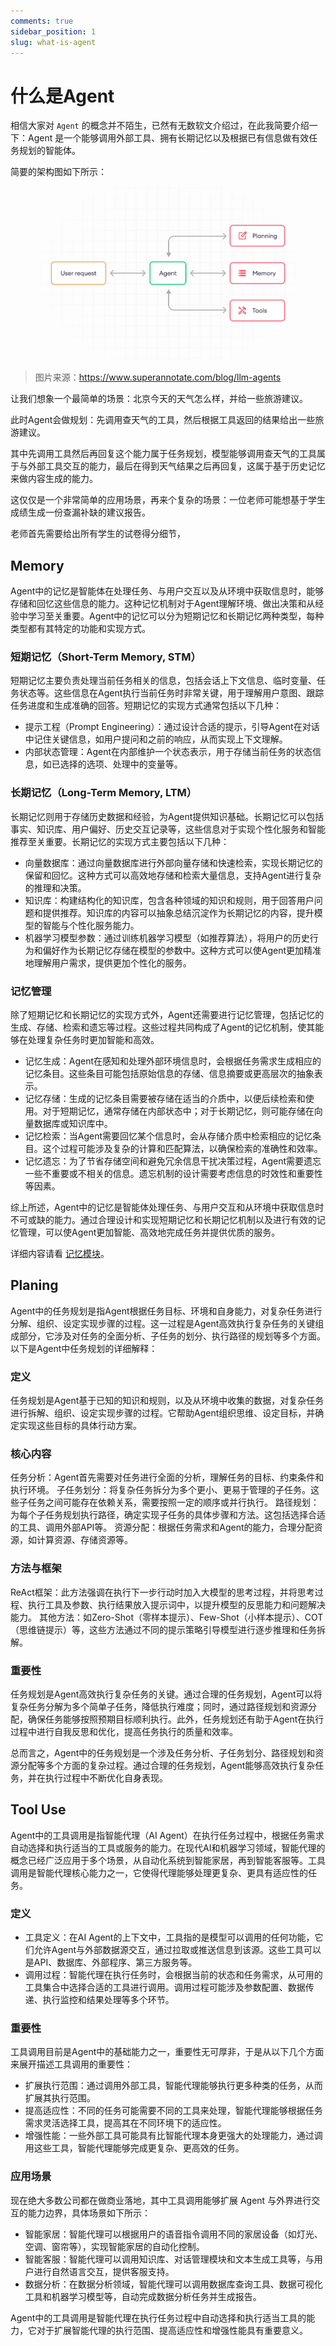 ```yaml
---
comments: true
sidebar_position: 1
slug: what-is-agent
---
```


# 什么是Agent

相信大家对 `Agent` 的概念并不陌生，已然有无数软文介绍过，在此我简要介绍一下：Agent 是一个能够调用外部工具、拥有长期记忆以及根据已有信息做有效任务规划的智能体。

简要的架构图如下所示：

![llm-agent-components](./imgs/simple-llm-agent-structure.png)
> 图片来源：https://www.superannotate.com/blog/llm-agents

让我们想象一个最简单的场景：北京今天的天气怎么样，并给一些旅游建议。

此时Agent会做规划：先调用查天气的工具，然后根据工具返回的结果给出一些旅游建议。

其中先调用工具然后再回复这个能力属于任务规划，模型能够调用查天气的工具属于与外部工具交互的能力，最后在得到天气结果之后再回复，这属于基于历史记忆来做内容生成的能力。

这仅仅是一个非常简单的应用场景，再来个复杂的场景：一位老师可能想基于学生成绩生成一份查漏补缺的建议报告。

老师首先需要给出所有学生的试卷得分细节，

## Memory

Agent中的记忆是智能体在处理任务、与用户交互以及从环境中获取信息时，能够存储和回忆这些信息的能力。这种记忆机制对于Agent理解环境、做出决策和从经验中学习至关重要。Agent中的记忆可以分为短期记忆和长期记忆两种类型，每种类型都有其特定的功能和实现方式。

### 短期记忆（Short-Term Memory, STM）

短期记忆主要负责处理当前任务相关的信息，包括会话上下文信息、临时变量、任务状态等。这些信息在Agent执行当前任务时非常关键，用于理解用户意图、跟踪任务进度和生成准确的回答。短期记忆的实现方式通常包括以下几种：
* 提示工程（Prompt Engineering）：通过设计合适的提示，引导Agent在对话中记住关键信息，如用户提问和之前的响应，从而实现上下文理解。
* 内部状态管理：Agent在内部维护一个状态表示，用于存储当前任务的状态信息，如已选择的选项、处理中的变量等。

### 长期记忆（Long-Term Memory, LTM）
长期记忆则用于存储历史数据和经验，为Agent提供知识基础。长期记忆可以包括事实、知识库、用户偏好、历史交互记录等，这些信息对于实现个性化服务和智能推荐至关重要。长期记忆的实现方式主要包括以下几种：

* 向量数据库：通过向量数据库进行外部向量存储和快速检索，实现长期记忆的保留和回忆。这种方式可以高效地存储和检索大量信息，支持Agent进行复杂的推理和决策。
* 知识库：构建结构化的知识库，包含各种领域的知识和规则，用于回答用户问题和提供推荐。知识库的内容可以抽象总结沉淀作为长期记忆的内容，提升模型的智能与个性化服务能力。
* 机器学习模型参数：通过训练机器学习模型（如推荐算法），将用户的历史行为和偏好作为长期记忆存储在模型的参数中。这种方式可以使Agent更加精准地理解用户需求，提供更加个性化的服务。

### 记忆管理
除了短期记忆和长期记忆的实现方式外，Agent还需要进行记忆管理，包括记忆的生成、存储、检索和遗忘等过程。这些过程共同构成了Agent的记忆机制，使其能够在处理复杂任务时更加智能和高效。

* 记忆生成：Agent在感知和处理外部环境信息时，会根据任务需求生成相应的记忆条目。这些条目可能包括原始信息的存储、信息摘要或更高层次的抽象表示。
* 记忆存储：生成的记忆条目需要被存储在适当的介质中，以便后续检索和使用。对于短期记忆，通常存储在内部状态中；对于长期记忆，则可能存储在向量数据库或知识库中。
* 记忆检索：当Agent需要回忆某个信息时，会从存储介质中检索相应的记忆条目。这个过程可能涉及复杂的计算和匹配算法，以确保检索的准确性和效率。
* 记忆遗忘：为了节省存储空间和避免冗余信息干扰决策过程，Agent需要遗忘一些不重要或不相关的信息。遗忘机制的设计需要考虑信息的时效性和重要性等因素。

综上所述，Agent中的记忆是智能体处理任务、与用户交互和从环境中获取信息时不可或缺的能力。通过合理设计和实现短期记忆和长期记忆机制以及进行有效的记忆管理，可以使Agent更加智能、高效地完成任务并提供优质的服务。

详细内容请看 [记忆模块](./01-memory.md)。

## Planing

Agent中的任务规划是指Agent根据任务目标、环境和自身能力，对复杂任务进行分解、组织、设定实现步骤的过程。这一过程是Agent高效执行复杂任务的关键组成部分，它涉及对任务的全面分析、子任务的划分、执行路径的规划等多个方面。以下是Agent中任务规划的详细解释：

### 定义

任务规划是Agent基于已知的知识和规则，以及从环境中收集的数据，对复杂任务进行拆解、组织、设定实现步骤的过程。它帮助Agent组织思维、设定目标，并确定实现这些目标的具体行动方案。

### 核心内容

任务分析：Agent首先需要对任务进行全面的分析，理解任务的目标、约束条件和执行环境。
子任务划分：将复杂任务拆分为多个更小、更易于管理的子任务。这些子任务之间可能存在依赖关系，需要按照一定的顺序或并行执行。
路径规划：为每个子任务规划执行路径，确定实现子任务的具体步骤和方法。这包括选择合适的工具、调用外部API等。
资源分配：根据任务需求和Agent的能力，合理分配资源，如计算资源、存储资源等。

### 方法与框架

ReAct框架：此方法强调在执行下一步行动时加入大模型的思考过程，并将思考过程、执行工具及参数、执行结果放入提示词中，以提升模型的反思能力和问题解决能力。
其他方法：如Zero-Shot（零样本提示）、Few-Shot（小样本提示）、COT（思维链提示）等，这些方法通过不同的提示策略引导模型进行逐步推理和任务拆解。

### 重要性

任务规划是Agent高效执行复杂任务的关键。通过合理的任务规划，Agent可以将复杂任务分解为多个简单子任务，降低执行难度；同时，通过路径规划和资源分配，确保任务能够按照预期目标顺利执行。此外，任务规划还有助于Agent在执行过程中进行自我反思和优化，提高任务执行的质量和效率。

总而言之，Agent中的任务规划是一个涉及任务分析、子任务划分、路径规划和资源分配等多个方面的复杂过程。通过合理的任务规划，Agent能够高效执行复杂任务，并在执行过程中不断优化自身表现。

## Tool Use

Agent中的工具调用是指智能代理（AI Agent）在执行任务过程中，根据任务需求自动选择和执行适当的工具或服务的能力。在现代AI和机器学习领域，智能代理的概念已经广泛应用于多个场景，从自动化系统到智能家居，再到智能客服等。工具调用是智能代理核心能力之一，它使得代理能够处理更复杂、更具有适应性的任务。

### 定义

* 工具定义：在AI Agent的上下文中，工具指的是模型可以调用的任何功能，它们允许Agent与外部数据源交互，通过拉取或推送信息到该源。这些工具可以是API、数据库、外部程序、第三方服务等。
* 调用过程：智能代理在执行任务时，会根据当前的状态和任务需求，从可用的工具集合中选择合适的工具进行调用。调用过程可能涉及参数配置、数据传递、执行监控和结果处理等多个环节。

### 重要性

工具调用目前是Agent中的基础能力之一，重要性无可厚非，于是从以下几个方面来展开描述工具调用的重要性：

* 扩展执行范围：通过调用外部工具，智能代理能够执行更多种类的任务，从而扩展其执行范围。
* 提高适应性：不同的任务可能需要不同的工具来处理，智能代理能够根据任务需求灵活选择工具，提高其在不同环境下的适应性。
* 增强性能：一些外部工具可能具有比智能代理本身更强大的处理能力，通过调用这些工具，智能代理能够完成更复杂、更高效的任务。

### 应用场景

现在绝大多数公司都在做商业落地，其中工具调用能够扩展 Agent 与外界进行交互的能力边界，具体场景如下所示：

* 智能家居：智能代理可以根据用户的语音指令调用不同的家居设备（如灯光、空调、窗帘等），实现智能家居的自动化控制。
* 智能客服：智能代理可以调用知识库、对话管理模块和文本生成工具等，与用户进行自然语言交互，提供客服支持。
* 数据分析：在数据分析领域，智能代理可以调用数据库查询工具、数据可视化工具和机器学习模型等，自动完成数据分析任务并生成报告。

Agent中的工具调用是智能代理在执行任务过程中自动选择和执行适当工具的能力，它对于扩展智能代理的执行范围、提高适应性和增强性能具有重要意义。
